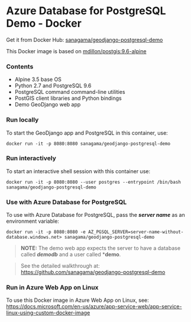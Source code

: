 # Azure Database for PostgreSQL Demo - Docker

Get it from Docker Hub: [sanagama/geodjango-postgresql-demo](https://hub.docker.com/r/sanagama/geodjango-postgresql-demo)

This Docker image is based on [mdillon/postgis:9.6-alpine](https://hub.docker.com/r/mdillon/postgis/)

### Contents
- Alpine 3.5 base OS
- Python 2.7 and PostgreSQL 9.6
- PostgreSQL command command-line utilities
- PostGIS client libraries and Python bindings
- Demo GeoDjango web app

### Run locally
To start the GeoDjango app and PostgreSQL in this container, use:

```
docker run -it -p 8080:8080 sanagama/geodjango-postgresql-demo
```

### Run interactively
To start an interactive shell session with this container use:

```
docker run -it -p 8080:8080 --user postgres --entrypoint /bin/bash sanagama/geodjango-postgresql-demo
```

### Use with Azure Database for PostgreSQL
To use with Azure Database for PostgreSQL, pass the ***server name*** as an environment variable:

```
docker run -it -p 8080:8080 -e AZ_PGSQL_SERVER=server-name-without-database.windows.net> sanagama/geodjango-postgresql-demo
```

>**NOTE:** The demo web app expects the server to have a database called ***demodb*** and a user called ***demo**. 

> See the detailed walkthrough at: <https://github.com/sanagama/geodjango-postgresql-demo>

### Run in Azure Web App on Linux
To use this Docker image in Azure Web App on Linux, see: 
<https://docs.microsoft.com/en-us/azure/app-service-web/app-service-linux-using-custom-docker-image>
